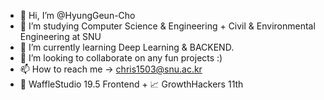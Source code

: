 - 👋 Hi, I’m @HyungGeun-Cho
- 👀 I’m studying Computer Science & Engineering + Civil & Environmental Engineering at SNU
- 🌱 I’m currently learning Deep Learning & BACKEND.
- 💞️ I’m looking to collaborate on any fun projects :)
- 📫 How to reach me -> chris1503@snu.ac.kr
- 🧇 WaffleStudio 19.5 Frontend + 📈 GrowthHackers 11th
<!---
HyungGeun-Cho/HyungGeun-Cho is a ✨ special ✨ repository because its `README.md` (this file) appears on your GitHub profile.
You can click the Preview link to take a look at your changes.
--->

